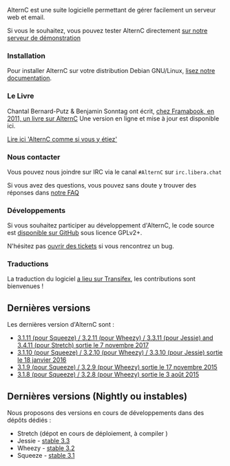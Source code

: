 
AlternC est une suite logicielle permettant de gérer facilement un serveur web et email.

Si vous le souhaitez, vous pouvez tester AlternC directement [sur notre serveur de démonstration](http://demo.alternc.org/)

### Installation

Pour installer AlternC sur votre distribution Debian GNU/Linux, [lisez notre documentation](Install-fr).

### Le Livre

Chantal Bernard-Putz & Benjamin Sonntag ont écrit, [chez Framabook, en 2011, un livre sur AlternC](https://framabook.org/alternccommesivousyetiez/) Une version en ligne et mise à jour est disponible ici.

[Lire ici 'AlternC comme si vous y étiez'](Book-intro-laurent-chemla-fr)

### Nous contacter

Vous pouvez nous joindre sur IRC via le canal `#AlternC` sur `irc.libera.chat`

Si vous avez des questions, vous pouvez sans doute y trouver des réponses dans [notre FAQ](FAQ-fr)

### Développements

Si vous souhaitez participer au développement d'AlternC, le code source est [disponible sur GitHub](https://github.com/AlternC/AlternC) sous licence GPLv2+.

N'hésitez pas [ouvrir des tickets](https://github.com/AlternC/AlternC/issues) si vous rencontrez un bug.

### Traductions

La traduction du logiciel [a lieu sur Transifex](https://www.transifex.com/octopuce/alternc/), les contributions sont bienvenues !

## Dernières versions

Les dernières version d'AlternC sont :

* [3.1.11 (pour Squeeze) / 3.2.11 (pour Wheezy) / 3.3.11 (pour Jessie) and 3.4.11 (pour Stretch) sortie le 7 novembre 2017](https://github.com/AlternC/AlternC/releases/tag/3.1.11)
* [3.1.10 (pour Squeeze) / 3.2.10 (pour Wheezy) / 3.3.10 (pour Jessie) sortie le 18 janvier 2016](https://github.com/AlternC/AlternC/releases/tag/3.1.10)
* [3.1.9 (pour Squeeze) / 3.2.9 (pour Wheezy) sortie le 17 novembre 2015](https://github.com/AlternC/AlternC/releases/tag/3.1.9)
* [3.1.8 (pour Squeeze) / 3.2.8 (pour Wheezy) sortie le 3 août 2015](https://github.com/AlternC/AlternC/releases/tag/3.1.8)

## Dernières versions (Nightly ou instables)

Nous proposons des versions en cours de développements dans des dépôts dédiés :

* Stretch (dépot en cours de déploiement, à compiler )
* Jessie - [stable 3.3](http://stable-3-3.nightly.alternc.org/)
* Wheezy - [stable 3.2](http://stable-3-2.nightly.alternc.org/)
* Squeeze - [stable 3.1](http://stable-3-1.nightly.alternc.org/)
